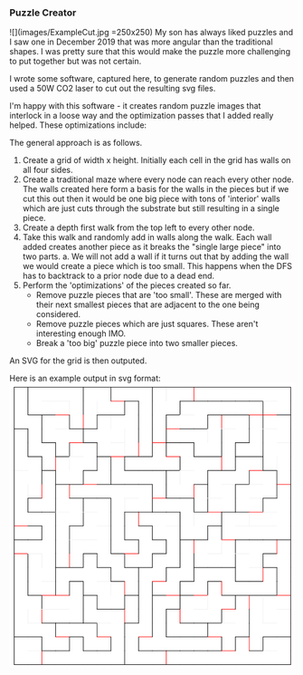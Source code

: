 ### Puzzle Creator
![](images/ExampleCut.jpg =250x250)
My son has always liked puzzles and I saw one in December 2019 that was more angular than the traditional shapes.  I was pretty sure that this would make the puzzle more challenging to put together but was not certain.

I wrote some software, captured here, to generate random puzzles and then used a 50W CO2 laser to cut out the resulting svg files. 

I'm happy with this software - it creates random puzzle images that interlock in a loose way and the optimization passes that I added really helped.  These optimizations include:


The general approach is as follows.  
1. Create a grid of width x height.  Initially each cell in the grid has walls on all four sides.
2.  Create a traditional maze where every node can reach every other node.  The walls created here form a basis for the walls in the pieces but if we cut this out then it would be one big piece with tons of 'interior' walls which are just cuts through the substrate but still resulting in a single piece.
3.  Create a depth first walk from the top left to every other node.  
4.  Take this walk and randomly add in walls along the walk.  Each wall added creates another piece as it breaks the "single large piece" into two parts.
	a.  We will not add a wall if it turns out that by adding the wall we would create a piece which is too small.  This happens when the DFS has to backtrack to a prior node due to a dead end.
5.  Perform the 'optimizations' of the pieces created so far.
	- Remove puzzle pieces that are 'too small'.  These are merged with their next smallest pieces that are adjacent to the one being considered.
	- Remove puzzle pieces which are just squares.  These aren't interesting enough IMO.
	- Break a 'too big' puzzle piece into two smaller pieces.  

An SVG for the grid is then outputed.  

Here is an example output in svg format:
![](images/ExampleOutput.png)
